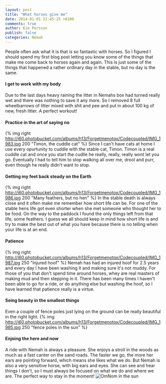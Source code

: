 ```yaml
---
layout: post
title: "What horses give me"
date: 2014-01-01 22:45:25 +0100
comments: true
author: Kim Persson
publish: false
categories: Nemah
---
```


People often ask what it is that is so fantastic with horses. So I figured I should spend my first blog post letting you know some of the things that make me come back to horses again and again. This is just some of the things that happened a rather ordinary day in the stable, but no day is the same.

#### I get to work with my body
Due to the last days heavy raining the litter in Nemahs box had turned really wet and there was nothing to save it any more. So I removed 8 full wheelbarrows of litter mixed with shit and pee and put in about 100 kg of new, fresh litter. A perfect workout!

#### Practice in the art of saying no
{% img right http://i60.photobucket.com/albums/h13/Forgetmenotox/Codecoupled/IMG_1983.jpg 200 "Timon, the cuddle cat" %}
Since I can't have cats at home I use every opurtunity to cuddle with the stable cat, Timon. Timon is a real cuddle cat and once you start the cudlle he really, really, really wont let you go. Eventually I had to tell him to stop walking all over me, drool and purr, even though he really didn't want to stop.

#### Getting my feet back steady on the Earth
{% img right http://i60.photobucket.com/albums/h13/Forgetmenotox/Codecoupled/IMG_1986.jpg 200 "Many feathers, but no hen" %}
In the stable death is always close and it often make me remember how short life can be. For one of the stable hens life got even shorter when she met someone who thought her to be food. On the way to the paddock I found the only things left from that life, some feathers. I guess we all should keep in mind how short life is and try to make the best out of what you have because there is no telling when your life is at an end.

#### Patience
{% img right http://i60.photobucket.com/albums/h13/Forgetmenotox/Codecoupled/IMG_1987.jpg 250 "Injured hoof" %}
Nemah has had an injured hoof for 2.5 years and every day I have been washing it and making sure it's not muddy. For those of you that don't spend time around horses, whey are real masters of making mud and then stepping in it. There has been many times I haven't been able to go for a ride, or do anything else but washing the hoof, so I have learned that patience really is a virtue.

#### Seing beauty in the smallest things
Even a couple of fence poles just lying on the ground can be really beautiful in the right light.
{% img http://i60.photobucket.com/albums/h13/Forgetmenotox/Codecoupled/IMG_1985.jpg 250 "fence poles in the sun" %}

#### Enjoing the here and now
A ride with Nemah is always a pleasure. She enjoys a stroll in the woods as much as a fast canter on the sand roads. The faster we go, the more her ears are pointing forward, which means she likes what we do. But Nemah is also a very sensitive horse, with big ears and eyes. She can see and hear things I don't, so I must always be focused on what we do and where we are. The perfect way to stay in the moment!
![OmNom in the sun](http://i60.photobucket.com/albums/h13/Forgetmenotox/Codecoupled/IMG_1989.jpg "Ride in the sun")

